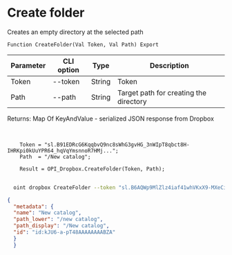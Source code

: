 ﻿---
sidebar_position: 10
---

# Create folder
 Creates an empty directory at the selected path



`Function CreateFolder(Val Token, Val Path) Export`

  | Parameter | CLI option | Type | Description |
  |-|-|-|-|
  | Token | --token | String | Token |
  | Path | --path | String | Target path for creating the directory |

  
  Returns:  Map Of KeyAndValue - serialized JSON response from Dropbox

<br/>




```bsl title="Code example"
    Token = "sl.B91EDRcG6KqqbvQ9nc8sWhG3gvHG_3nWIpT8qbct8H-IHRKpi0kUuYPR64_hqVqYmsnnoR7HMj...";
    Path  = "/New catalog";

    Result = OPI_Dropbox.CreateFolder(Token, Path);
```



```sh title="CLI command example"
    
  oint dropbox CreateFolder --token "sl.B6AQWp9MlZlz4iaf41whVKxX9-MXeCiQhPRe4YIRxFmZ3zHsdjmOAatzgaWVhqmlIOvDD6WIUQ..." --path %path%

```

```json title="Result"
{
  "metadata": {
  "name": "New catalog",
  "path_lower": "/new catalog",
  "path_display": "/New catalog",
  "id": "id:kJU6-a-pT48AAAAAAAABZA"
  }
  }
```
